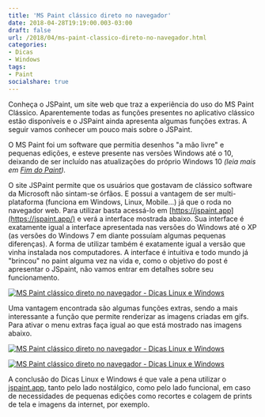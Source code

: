 ```yaml
---
title: 'MS Paint clássico direto no navegador'
date: 2018-04-28T19:19:00.003-03:00
draft: false
url: /2018/04/ms-paint-classico-direto-no-navegador.html
categories:
- Dicas
- Windows
tags: 
- Paint
socialshare: true
---
```


Conheça o JSPaint, um site web que traz a experiência do uso do MS Paint Clássico. Aparentemente todas as funções presentes no aplicativo clássico estão disponíveis e o JSPaint ainda apresenta algumas funções extras. A seguir vamos conhecer um pouco mais sobre o JSPaint. 


<!--more-->

 
[](https://draft.blogger.com/null)O MS Paint foi um software que permitia desenhos "a mão livre" e pequenas edições, e esteve presente nas versões Windows até o 10, deixando de ser incluído nas atualizações do próprio Windows 10 _(leia mais em [Fim do Paint](https://info.wsouza.com.br/2017/07/fim-do-paint.html))._  
  

O site JSPaint permite que os usuários que gostavam de clássico software da Microsoft não sintam-se órfãos. E possui a vantagem de ser multi-plataforma (funciona em Windows, Linux, Mobile...) já que o roda no navegador web. Para utilizar basta acessá-lo em [https://jspaint.app](https://jspaint.app/) e verá a interface mostrada abaixo. Sua interface é exatamente igual a interface apresentada nas versões do Windows até o XP (as versões do Windows 7 em diante possuíam algumas pequenas diferenças). A forma de utilizar também é exatamente igual a versão que vinha instalada nos computadores. A interface é intuitiva e todo mundo já "brincou" no paint alguma vez na vida e, como o objetivo do post é apresentar o JSpaint, não vamos entrar em detalhes sobre seu funcionamento.

  

[![MS Paint clássico direto no navegador - Dicas Linux e Windows](https://3.bp.blogspot.com/-PqXxQf92oAw/Wp621StGACI/AAAAAAAAAH8/AkUQGSqZcOgQvYBPQD6I8d6M12t1oIn9QCLcBGAs/s640/JSPaint01.png "MS Paint clássico direto no navegador - Dicas Linux e Windows")](https://3.bp.blogspot.com/-PqXxQf92oAw/Wp621StGACI/AAAAAAAAAH8/AkUQGSqZcOgQvYBPQD6I8d6M12t1oIn9QCLcBGAs/s1600/JSPaint01.png)

  

Uma vantagem encontrada são algumas funções extras, sendo a mais interessante a função que permite renderizar as imagens criadas em gifs. Para ativar o menu extras faça igual ao que está mostrado nas imagens abaixo.

  

[![MS Paint clássico direto no navegador - Dicas Linux e Windows](https://2.bp.blogspot.com/-IESRp8AKgi8/Wp621WL_OVI/AAAAAAAAAH0/0W0FJsG5D3MLngUCTEWJ6LHEOUkHM_KDQCLcBGAs/s640/JSPaint02.png "MS Paint clássico direto no navegador - Dicas Linux e Windows")](https://2.bp.blogspot.com/-IESRp8AKgi8/Wp621WL_OVI/AAAAAAAAAH0/0W0FJsG5D3MLngUCTEWJ6LHEOUkHM_KDQCLcBGAs/s1600/JSPaint02.png)

[![MS Paint clássico direto no navegador - Dicas Linux e Windows](https://1.bp.blogspot.com/-ORzwDBiLR_o/Wp621UbwQJI/AAAAAAAAAH4/KhhBBRsIvkMoMM2SfwGufmY9H25Grj6SgCLcBGAs/s640/JSPaint03.png "MS Paint clássico direto no navegador - Dicas Linux e Windows")](https://1.bp.blogspot.com/-ORzwDBiLR_o/Wp621UbwQJI/AAAAAAAAAH4/KhhBBRsIvkMoMM2SfwGufmY9H25Grj6SgCLcBGAs/s1600/JSPaint03.png)

  

A conclusão do Dicas Linux e Windows é que vale a pena utilizar o [jspaint.app](https://jspaint.app/), tanto pelo lado nostálgico, como pelo lado funcional, em caso de necessidades de pequenas edições como recortes e colagem de prints de tela e imagens da internet, por exemplo.
